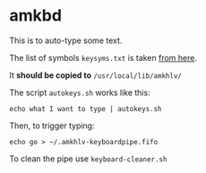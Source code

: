 # amkbd

This is to auto-type some text.

The list of symbols `keysyms.txt` is taken [from here](http://wiki.linuxquestions.org/wiki/List_of_Keysyms_Recognised_by_Xmodmap).

It __should be copied to__ `/usr/local/lib/amkhlv/`

The script `autokeys.sh` works like this:

    echo what I want to type | autokeys.sh

Then, to trigger typing:

    echo go > ~/.amkhlv-keyboardpipe.fifo

To clean the pipe use `keyboard-cleaner.sh`
